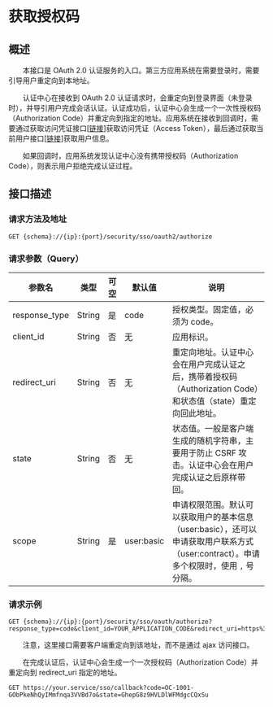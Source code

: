 # 获取授权码
## 概述
&emsp;&emsp;本接口是 OAuth 2.0 认证服务的入口。第三方应用系统在需要登录时，需要引导用户重定向到本地址。

&emsp;&emsp;认证中心在接收到 OAuth 2.0 认证请求时，会重定向到登录界面（未登录时），并导引用户完成会话认证。认证成功后，认证中心会生成一个一次性授权码（Authorization Code）并重定向到指定的地址。应用系统在接收到回调时，需要通过获取访问凭证接口[[链接](/studio/security/sso/oauth/access-token)]获取访问凭证（Access Token），最后通过获取当前用户接口[[链接](/studio/security/sso/oauth/user)]获取用户信息。

&emsp;&emsp;如果回调时，应用系统发现认证中心没有携带授权码（Authorization Code），则表示用户拒绝完成认证过程。

## 接口描述
### 请求方法及地址

```
GET {schema}://{ip}:{port}/security/sso/oauth2/authorize
```

### 请求参数（Query）

| 参数名        | 类型   | 可空 | 默认值     | 说明                                                                                                                          |
|---------------|--------|------|------------|-------------------------------------------------------------------------------------------------------------------------------|
| response_type | String | 是   | code       | 授权类型。固定值，必须为 code。                                                                                                  |
| client_id     | String | 否   | 无         | 应用标识。                                                                                                                     |
| redirect_uri  | String | 否   | 无         | 重定向地址。认证中心会在用户完成认证之后，携带着授权码（Authorization Code）和状态值（state）重定向回此地址。                        |
| state         | String | 否   | 无         | 状态值。一般是客户端生成的随机字符串，主要用于防止 CSRF 攻击。认证中心会在用户完成认证之后原样带回。                               |
| scope         | String | 是   | user:basic | 申请权限范围。默认可以获取用户的基本信息（user:basic），还可以申请获取用户联系方式（user:contract）。申请多个权限时，使用 `,` 号分隔。 |

### 请求示例

```
GET {schema}://{ip}:{port}/security/sso/oauth/authorize?response_type=code&client_id=YOUR_APPLICATION_CODE&redirect_uri=https%3A%2F%2Fyour.service%2Fsso%2Fcallback&state=GhepG8z9HVLDlWFMdgcCQxSu
```

&emsp;&emsp;注意，这里接口需要客户端重定向到该地址，而不是通过 ajax 访问接口。

&emsp;&emsp;在完成认证后，认证中心会生成一个一次授权码（Authorization Code）并重定向到 redirect_uri 指定的地址。

```
GET https://your.service/sso/callback?code=OC-1001-GObPkeNhQyIMmfnqa3VVBd7o&state=GhepG8z9HVLDlWFMdgcCQxSu
```